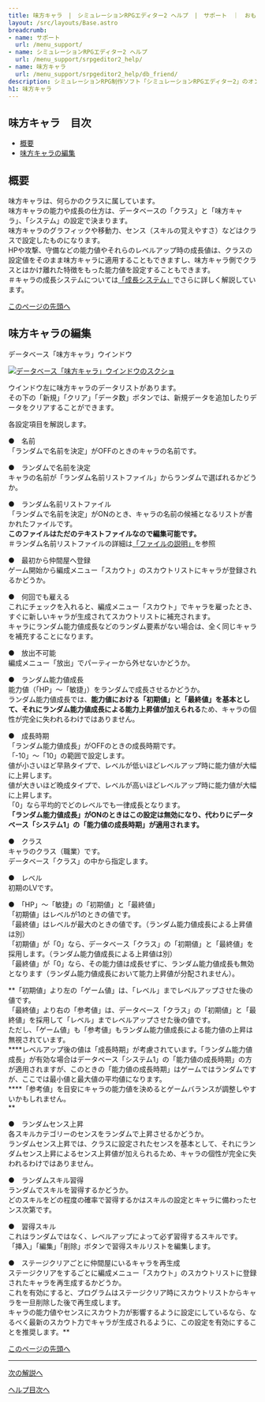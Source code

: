 ```yaml
---
title: 味方キャラ　|　シミュレーションRPGエディター2 ヘルプ　|　サポート　｜　おもしろゲーム神殿
layout: /src/layouts/Base.astro
breadcrumb:
- name: サポート
  url: /menu_support/
- name: シミュレーションRPGエディター2 ヘルプ
  url: /menu_support/srpgeditor2_help/
- name: 味方キャラ
  url: /menu_support/srpgeditor2_help/db_friend/
description: シミュレーションRPG制作ソフト「シミュレーションRPGエディター2」のオンラインヘルプ。「味方キャラ」。
h1: 味方キャラ
---
```


<a name="TOP"></a>

## 味方キャラ　目次

- [概要](#ABOUT)
- [味方キャラの編集](#EDIT)

<a name="ABOUT"></a>

## 概要

味方キャラは、何らかのクラスに属しています。  
味方キャラの能力や成長の仕方は、データベースの「クラス」と「味方キャラ」、「システム」の設定で決まります。  
味方キャラのグラフィックや移動力、センス（スキルの覚えやすさ）などはクラスで設定したものになります。  
HPや攻撃、守備などの能力値やそれらのレベルアップ時の成長値は、クラスの設定値をそのまま味方キャラに適用することもできますし、味方キャラ側でクラスとはかけ離れた特徴をもった能力値を設定することもできます。  
＃キャラの成長システムについては[「成長システム」](../growing/)でさらに詳しく解説しています。  

[このページの先頭へ](#TOP)

<a name="EDIT"></a>

## 味方キャラの編集

データベース「味方キャラ」ウインドウ

[![データベース「味方キャラ」ウインドウのスクショ](/menu_support/srpgeditor2_help/db_friend/friend.jpg)](/menu_support/srpgeditor2_help/db_friend/friend.jpg)

ウインドウ左に味方キャラのデータリストがあります。  
その下の「新規」「クリア」「データ数」ボタンでは、新規データを追加したりデータをクリアすることができます。  

各設定項目を解説します。  

●　名前  
「ランダムで名前を決定」がOFFのときのキャラの名前です。  

●　ランダムで名前を決定  
キャラの名前が「ランダム名前リストファイル」からランダムで選ばれるかどうか。  

●　ランダム名前リストファイル  
「ランダムで名前を決定」がONのとき、キャラの名前の候補となるリストが書かれたファイルです。  
**このファイルはただのテキストファイルなので編集可能です。**  
＃ランダム名前リストファイルの詳細は[「ファイルの説明」](../file/#RANDOMNAME)を参照  

●　最初から仲間屋へ登録  
ゲーム開始から編成メニュー「スカウト」のスカウトリストにキャラが登録されるかどうか。  

●　何回でも雇える  
これにチェックを入れると、編成メニュー「スカウト」でキャラを雇ったとき、すぐに新しいキャラが生成されてスカウトリストに補充されます。  
キャラにランダム能力値成長などのランダム要素がない場合は、全く同じキャラを補充することになります。  

●　放出不可能  
編成メニュー「放出」でパーティーから外せないかどうか。  

●　ランダム能力値成長  
能力値（「HP」～「敏捷」）をランダムで成長させるかどうか。  
ランダム能力値成長では、**能力値における「初期値」と「最終値」を基本として、それにランダム能力値成長による能力上昇値が加えられる**ため、キャラの個性が完全に失われるわけではありません。  

●　成長時期  
「ランダム能力値成長」がOFFのときの成長時期です。  
「-10」～「10」の範囲で設定します。  
値が小さいほど早熟タイプで、レベルが低いほどレベルアップ時に能力値が大幅に上昇します。  
値が大きいほど晩成タイプで、レベルが高いほどレベルアップ時に能力値が大幅に上昇します。  
「0」なら平均的でどのレベルでも一律成長となります。  
**「ランダム能力値成長」がONのときはこの設定は無効になり、代わりにデータベース「システム1」の「能力値の成長時期」が適用されます。**  

●　クラス  
キャラのクラス（職業）です。  
データベース「クラス」の中から指定します。  

●　レベル  
初期のLVです。  

●　「HP」～「敏捷」の「初期値」と「最終値」  
「初期値」はレベルが1のときの値です。  
「最終値」はレベルが最大のときの値です。（ランダム能力値成長による上昇値は別）  
「初期値」が「0」なら、データベース「クラス」の「初期値」と「最終値」を採用します。（ランダム能力値成長による上昇値は別）  
「最終値」が「0」なら、その能力値は成長せずに、ランダム能力値成長も無効となります（ランダム能力値成長において能力上昇値が分配されません）。  
  
**「初期値」より左の「ゲーム値」は、「レベル」までレベルアップさせた後の値です。  
「最終値」より右の「参考値」は、データベース「クラス」の「初期値」と「最終値」を採用して「レベル」までレベルアップさせた後の値です。  
ただし、「ゲーム値」も「参考値」もランダム能力値成長による能力値の上昇は無視されています。  
****レベルアップ後の値は「成長時期」が考慮されています。「ランダム能力値成長」が有効な場合はデータベース「システム1」の「能力値の成長時期」の方が適用されますが、このときの「能力値の成長時期」はゲームではランダムですが、ここでは最小値と最大値の平均値になります。  
****「参考値」を目安にキャラの能力値を決めるとゲームバランスが調整しやすいかもしれません。  
**

●　ランダムセンス上昇  
各スキルカテゴリーのセンスをランダムで上昇させるかどうか。  
ランダムセンス上昇では、クラスに設定されたセンスを基本として、それにランダムセンス上昇によるセンス上昇値が加えられるため、キャラの個性が完全に失われるわけではありません。  

●　ランダムスキル習得  
ランダムでスキルを習得するかどうか。  
どのスキルをどの程度の確率で習得するかはスキルの設定とキャラに備わったセンス次第です。  

●　習得スキル  
これはランダムではなく、レベルアップによって必ず習得するスキルです。  
「挿入」「編集」「削除」ボタンで習得スキルリストを編集します。  

●　ステージクリアごとに仲間屋にいるキャラを再生成  
ステージクリアをするごとに編成メニュー「スカウト」のスカウトリストに登録されたキャラを再生成するかどうか。  
これを有効にすると、プログラムはステージクリア時にスカウトリストからキャラを一旦削除した後で再生成します。  
キャラの能力値やセンスにスカウト力が影響するように設定にしているなら、なるべく最新のスカウト力でキャラが生成されるように、この設定を有効にすることを推奨します。**

[このページの先頭へ](#TOP)

---

  

[次の解説へ](../db_enemy/)

[ヘルプ目次へ](../)